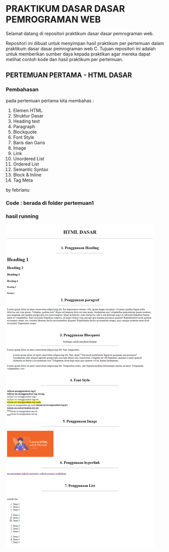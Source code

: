 
# PRAKTIKUM DASAR DASAR PEMROGRAMAN WEB
Selamat datang di repositori praktikum dasar dasar pemrograman web.

Repositori ini dibuat untuk menyimpan hasil praktikum per pertemuan dalam praktikum dasar dasar pemrograman web C. Tujuan repositori ini adalah untuk memberikan sumber daya kepada praktikan agar mereka dapat melihat contoh kode dan hasil praktikum per pertemuan.

## PERTEMUAN PERTAMA - HTML DASAR

### Pembahasan
pada pertemuan pertama kita membahas :
1. Elemen HTML
2. Struktur Dasar
3. Heading text
4. Paragraph
5. Blockquote
6. Font Style
7. Baris dan Garis
8. Image
9. Link
10. Unordered List
11. Ordered List
12. Semantic Syntax
13. Block & Inline
14. Tag Meta

by febrianu

### Code : berada di folder pertemuan1
### hasil running
![hasil running pertemuan 1](pertemuan1/assets/hasil%20running.png)

